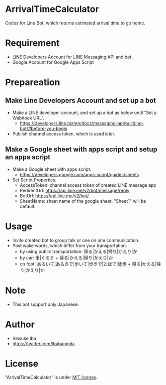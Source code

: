 # ArrivalTimeCalculator
Codes for Line Bot, which returns estimated arrival time to go home.

# Requirement
* LINE Developers Account for LINE Messaging API and bot
* Google Account for Google Apps Script

# Prepareation

## Make Line Developers Account and set up a bot

* Make a LINE developer account, and set up a bot as below until "Set a Webhook URL".
  * https://developers.line.biz/en/docs/messaging-api/building-bot/#before-you-begin
* Publish channel access token, which is used later.

## Make a Google sheet with apps script and setup an apps script
* Make a Google sheet with apps script.
  * https://developers.google.com/apps-script/guides/sheets
* Set Script Properties.
  * AccessToken: channel access token of created LINE message app
  * RedirectUrl: https://api.line.me/v2/bot/message/reply
  * BotUrl: https://api.line.me/v2/bot/
  * SheetName: sheet name of the google sheet. "Sheet1" will be default.
  
# Usage
* Invite created bot to group talk or one on one communication.
* Post wake words, which differ from your transportation.
  * by using public transportation: 帰る|かえる|帰り|かえり|か
  * by car: 車|くるま + 帰る|かえる|帰り|かえり|か
  * on foot: あるいて|あるきで|歩いて|歩きで|とほで|徒歩 + 帰る|かえる|帰り|かえり|か

# Note
* This bot support only Japanese.

# Author
* Keisuke Iba
* https://twitter.com/ibabangida

# License 
"ArrivalTimeCalculator" is under [MIT license](https://en.wikipedia.org/wiki/MIT_License).
  
